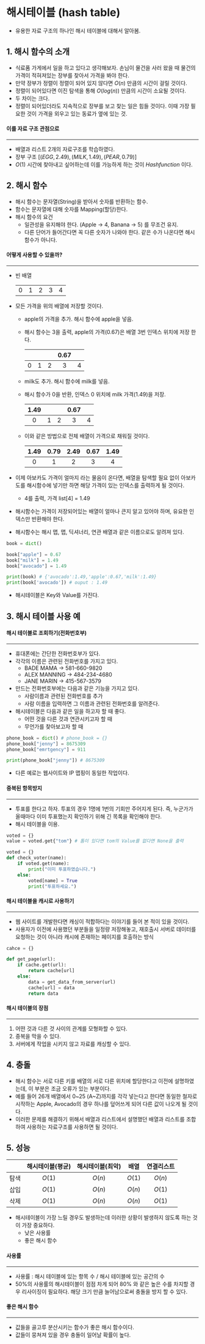 # 해시테이블 (hash table)

- 유용한 자료 구조의 하나인 해시 테이블에 대해서 알아봄.

## 1. 해시 함수의 소개

- 식료품 가게에서 일을 하고 있다고 생각해보자. 손님이 물건을 사러 왔을 때 물건의 가격이 적혀져있는 장부를 찾아서 가격을 봐야 한다. 
- 만약 장부가 정렬이 정렬이 되어 있지 않다면 $O(n)$ 만큼의 시간이 걸릴 것이다.
- 정렬이 되어있다면 이진 탐색을 통해 $O(log(n))$ 만큼의 시간이 소요될 것이다. 
- 두 차이는 크다.
- 정렬이 되어있더라도 지속적으로 장부를 보고 찾는 일은 힘들 것이다. 이때 가장 필요한 것이 가격을 외우고 있는 동료가 옆에 있는 것.



#### 이를 자료 구조 관점으로 

------------------

- 배열과 리스트 2개의 자료구조를 학습하였다.
- 장부 구조 
  $[(EGG,2.49),(MILK,1.49),(PEAR,0.79)]$
- $O(1)$ 시간에 찾아내고 싶어하는데 이를 가능하게 하는 것이 $Hash function$ 이다.



## 2. 해시 함수 

- 해시 함수는 문자열(String)을 받아서 숫자를 반환하는 함수.
- 함수는 문자열에 대해 숫자를 Mapping(할당)한다.
- 해시 함수의 요건
  - 일관성을 유지해야 한다. (Apple -> 4, Banana -> 5) 를 무조건 유지.
  - 다른 단어가 들어간다면 꼭 다른 숫자가 나와야 한다. 같은 수가 나온다면 해시 함수가 아니다.



#### 어떻게 사용할 수 있을까?

-----

- 빈 배열 

  |      |      |      |      |      |
  | :--: | :--: | :--: | :--: | :--: |
  |  0   |  1   |  2   |  3   |  4   |

- 모든 가격을 위의 배열에 저장할 것이다. 

  - apple의 가격을 추가. 해시 함수에 apple을 넣음.

  - 해시 함수는 3을 출력, apple의 가격(0.67)은 배열 3번 인덱스 위치에 저장 한다.

    |      |      |      | 0.67 |      |
    | :--: | :--: | :--: | :--: | :--: |
    |  0   |  1   |  2   |  3   |  4   |

  - milk도 추가. 해시 함수에 milk를 넣음.

  - 해시 함수가 0을 반환, 인덱스 0 위치에 milk 가격(1.49)을 저장.

    | 1.49 |      |      | 0.67 |      |
    | :--: | :--: | :--: | :--: | :--: |
    |  0   |  1   |  2   |  3   |  4   |

  - 이와 같은 방법으로 전체 배열이 가격으로 채워질 것이다.

    | 1.49 | 0.79 | 2.49 | 0.67 | 1.49 |
    | :--: | :--: | :--: | :--: | :--: |
    |  0   |  1   |  2   |  3   |  4   |

- 이제 아보카도 가격이 얼마지 라는 물음이 온다면, 배열을 탐색할 필요 없이 아보카도를 해시함수에 넣기만 하면 해당 가격이 있는 인덱스를 출력하게 될 것이다. 

  - 4를 출력, 가격 list[4] = 1.49 

- 해시함수는 가격이 저장되어있는 배열이 얼마나 큰지 알고 있어야 하며, 유요한 인덱스만 반환해야 한다. 

- 해시함수는 해시 맵, 맵, 딕셔너리, 연관 배열과 같은 이름으로도 알려져 있다.

```python
book = dict()

book["apple"] = 0.67
book["milk"] = 1.49
book["avocado"] = 1.49

print(book) # {'avocado':1.49,'apple':0.67,'milk':1.49}
print(book['avocado']) # ouput : 1.49
```

- 해시테이블은 Key와 Value를 가진다. 



## 3. 해시 테이블 사용 예

#### 해시 테이블로 조회하기(전화번호부)

----

- 휴대폰에는 간단한 전화번호부가 있다. 
- 각각의 이름은 관련된 전화번호를 가지고 있다.
  - BADE MAMA -> 581-660-9820
  - ALEX MANNING -> 484-234-4680
  - JANE MARIN -> 415-567-3579
- 만드는 전화번호부에는 다음과 같은 기능을 가지고 있다.
  - 사람이름과 관련된 전화번호를 추가
  - 사람 이름을 입력하면 그 이름과 관련된 전화번호를 알려준다.
- 해시테이블은 다음과 같은 일을 하고자 할 때 좋다.
  - 어떤 것을 다른 것과 연관시키고자 할 때
  - 무언가를 찾아보고자 할 때

```python
phone_book = dict() # phone_book = {} 
phone_book["jenny"] = 8675309
phone_book["emrtgency"] = 911

print(phone_book["jenny"]) # 8675309 
```

- 다른 예로는 웹사이트와 IP 맵핑이 동일한 작업이다.

#### 중복된 항목방지

------------

- 투표를 한다고 하자. 투표의 경우 1명에 1번의 기회만 주어지게 된다. 즉, 누군가가 올때마다 이미 투표했는지 확인하기 위해 긴 목록을 확인해야 한다. 
- 해시 테이블을 이용.

```python
voted = {}
value = voted.get{"tom"} # 톰이 있다면 tom의 Value를 없다면 None을 출력

voted = {}
def check_voter(name):
  	if voted.get(name):
      	print("이미 투표하였습니다.")
    else:
      	voted[name] = True
        print("투표하세요.")
```



#### 해시 테이블을 캐시로 사용하기

---------------------

- 웹 사이트를 개발한다면 캐싱이 적합하다는 이야기를 들어 본 적이 있을 것이다.
- 사용자가 이전에 사용했던 부분들을 일정량 저장해놓고, 재호출시 서버로 데이터를 요청하는 것이 아니라 캐시에 존재하는 페이지를 호출하는 방식

```python
cahce = {}

def get_page(url):
  	if cache.get(url):
      	return cache[url]
    else:
      	data = get_data_from_server(url)
        cache[url] = data
        return data
```



#### 해시 테이블의 장점

-----------

1. 어떤 것과 다른 것 사이의 관계를 모형화할 수 있다.
2. 중복을 막을 수 있다.
3. 서버에게 작업을 시키지 않고 자료를 캐싱할 수 있다.




## 4. 충돌

- 해시 함수는 서로 다른 키를 배열의 서로 다른 위치에 할당한다고 이전에 설명하였는데, 이 부분은 조금 오류가 있는 부분이다.
- 예를 들어 26개 배열에서 0~25 (A~Z)까지를 각각 넣는다고 한다면 동일한 철자로 시작하는 Apple, Avocado의 경우 하나를 덮어쓰게 되어 다른 값이 나오게 될 것이다. 
- 이러한 문제를 해결하기 위해서 배열과 리스트에서 설명했던 배열과 리스트를 조합하여 사용하는 자료구조를 사용하면 될 것이다.



## 5. 성능

|      | 해시테이블(평균) | 해시테이블(최악) |   배열   | 연결리스트  |
| :--: | :-------: | :-------: | :----: | :----: |
|  탐색  |  $O(1)$   |  $O(n)$   | $O(1)$ | $O(n)$ |
|  삽입  |  $O(1)$   |  $O(n)$   | $O(n)$ | $O(1)$ |
|  삭제  |  $O(1)$   |  $O(n)$   | $O(n)$ | $O(1)$ |

- 해시테이블이 가장 느릴 경우도 발생하는데 이러한 상황이 발생하지 않도록 하는 것이 가장 중요하다.
  - 낮은 사용률
  - 좋은 해시 함수

#### 사용률

--------------------

- 사용률 : 해시 테이블에 있는 항목 수  /  해시 테이블에 있는 공간의 수
- 50%의 사용률의 해시테이블이 점점 차게 되어 80% 와 같은 높은 수를 차지할 경우 리사이징이 필요하다. 해당 크기 만큼 늘어남으로써 충돌을 방지 할 수 있다.

#### 좋은 해시 함수

-----------------

- 값들을 골고루 분산시키는 함수가 좋은 해시 함수이다.
- 값들이 뭉쳐져 있을 경우 충돌이 일어날 확률이 높다.